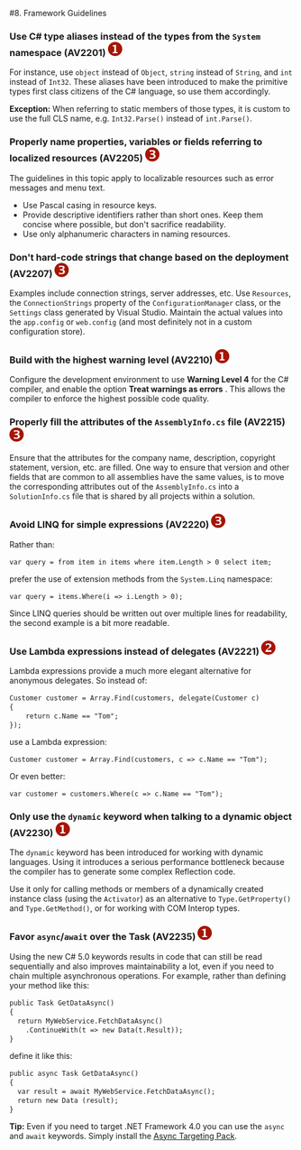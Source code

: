 <!--
NOTE: Requires Markdown Extra. See http://michelf.ca/projects/php-markdown/extra/
 --> 

#8. Framework Guidelines

### Use C# type aliases instead of the types from the `System` namespace  (AV2201) ![](images/1.png)
For instance, use `object` instead of `Object`, `string` instead of `String`, and `int` instead of `Int32`. These aliases have been introduced to make the primitive types first class citizens of the C# language, so use them accordingly.

**Exception:** When referring to static members of those types, it is custom to use the full CLS name, e.g. `Int32.Parse()` instead of `int.Parse()`.

### Properly name properties, variables or fields referring to localized resources  (AV2205) ![](images/3.png)
The guidelines in this topic apply to localizable resources such as error messages and menu text.

- Use Pascal casing in resource keys.
- Provide descriptive identifiers rather than short ones. Keep them concise where possible, but don't sacrifice readability.
- Use only alphanumeric characters in naming resources.

### Don't hard-code strings that change based on the deployment  (AV2207) ![](images/3.png)
Examples include connection strings, server addresses, etc. Use `Resources`, the `ConnectionStrings` property of the `ConfigurationManager` class, or the `Settings` class generated by Visual Studio. Maintain the actual values into the `app.config` or `web.config` (and most definitely not in a custom configuration store).

### Build with the highest warning level  (AV2210) ![](images/1.png)
Configure the development environment to use **Warning Level 4** for the C# compiler, and enable the option **Treat warnings as errors** . This allows the compiler to enforce the highest possible code quality.

### Properly fill the attributes of the `AssemblyInfo.cs` file  (AV2215) ![](images/3.png)
Ensure that the attributes for the company name, description, copyright statement, version, etc. are filled. One way to ensure that version and other fields that are common to all assemblies have the same values, is to move the corresponding attributes out of the `AssemblyInfo.cs` into a `SolutionInfo.cs` file that is shared by all projects within a solution. 

### Avoid LINQ for simple expressions  (AV2220) ![](images/3.png)
Rather than:

	var query = from item in items where item.Length > 0 select item;

prefer the use of extension methods from the `System.Linq` namespace:

	var query = items.Where(i => i.Length > 0);

Since LINQ queries should be written out over multiple lines for readability, the second example is a bit more readable.

### Use Lambda expressions instead of delegates  (AV2221) ![](images/2.png)

Lambda expressions provide a much more elegant alternative for anonymous delegates. So instead of:

	Customer customer = Array.Find(customers, delegate(Customer c)
	{
		return c.Name == "Tom";
	});

use a Lambda expression:

	Customer customer = Array.Find(customers, c => c.Name == "Tom");

Or even better:

	var customer = customers.Where(c => c.Name == "Tom");

### Only use the `dynamic` keyword when talking to a dynamic object  (AV2230) ![](images/1.png)
The `dynamic` keyword has been introduced for working with dynamic languages. Using it introduces a serious performance bottleneck because the compiler has to generate some complex Reflection code.

Use it only for calling methods or members of a dynamically created instance class (using the `Activator`) as an alternative to `Type.GetProperty()` and `Type.GetMethod()`, or for working with COM Interop types.

### Favor `async`/`await` over the Task (AV2235) ![](images/1.png)
Using the new C# 5.0 keywords results in code that can still be read sequentially and also improves maintainability a lot, even if you need to chain multiple asynchronous operations. For example, rather than defining your method like this:

	public Task GetDataAsync()
	{
	  return MyWebService.FetchDataAsync()
	    .ContinueWith(t => new Data(t.Result));
	}

define it like this:

	public async Task GetDataAsync()
	{
	  var result = await MyWebService.FetchDataAsync();
	  return new Data (result);
	}

**Tip:** Even if you need to target .NET Framework 4.0 you can use the `async` and `await` keywords. Simply install the [Async Targeting Pack](http://www.microsoft.com/en-us/download/details.aspx?id=29576).
